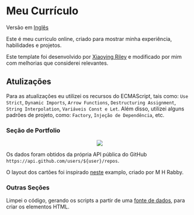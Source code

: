 # Meu Currículo

Versão em [Inglês](readme.md)

Este é meu curriculo online, criado para mostrar minha experiência, habilidades e projetos.

Este template foi desenvolvido por [Xiaoying Riley](http://themes.3rdwavemedia.com) e modificado por mim com melhorias que considerei relevantes.

## Atulizações

Para as atualizações eu utilizei os recursos do ECMAScript, tais como: `Use Strict`, `Dynamic Imports`, `Arrow Functions`, `Destructuring Assignment`, `String Interpolation`, `Variáveis Const e Let`. Além disso, utilizei alguns padrões de projeto, como: `Factory`, `Injeção de Dependência`, etc.

### Seção de Portfolio

<p align="center">
  <img src="portfolio-auto-update.gif">
</p>

Os dados foram obtidos da própria API pública do GitHub `https://api.github.com/users/${user}/repos`.

O layout dos cartões foi inspirado [neste](https://codepen.io/mhrkit/pen/GGqdvr?editors=1010) examplo, criado por M H Rabby.

### Outras Seções

Limpei o código, gerando os scripts a partir de uma [fonte de dados](assets/js/data.mjs), para criar os elementos HTML.
